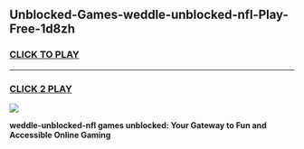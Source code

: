 
## Unblocked-Games-weddle-unblocked-nfl-Play-Free-1d8zh
<h3>
<a href="https://premium76.site?title=weddle-unblocked-nfl&ref=23A">CLICK TO PLAY</a></h3>
<hr>

<h3>
<a href="https://premium76.site?title=weddle-unblocked-nfl&ref=23A">CLICK 2 PLAY</a>
  
</h3>

<a href="https://premium76.site?title=weddle-unblocked-nfl&ref=23A"><img src="https://clearcache.store/games.png"></a>


**weddle-unblocked-nfl games unblocked: Your Gateway to Fun and Accessible Online Gaming**
